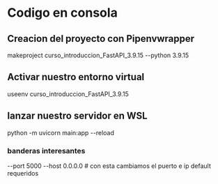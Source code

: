 # Codigo en consola
## Creacion del proyecto con Pipenvwrapper
makeproject curso_introduccion_FastAPI_3.9.15 --python 3.9.15

## Activar nuestro entorno virtual
useenv curso_introduccion_FastAPI_3.9.15

## lanzar nuestro servidor en WSL
python -m uvicorn main:app --reload
### banderas interesantes
--port 5000 --host 0.0.0.0 # con esta cambiamos el puerto e ip default requeridos

